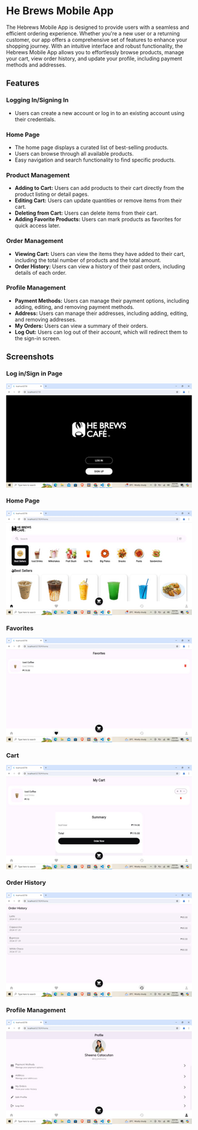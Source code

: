 # He Brews Mobile App

The Hebrews Mobile App is designed to provide users with a seamless and efficient ordering experience. Whether you're a new user or a returning customer, our app offers a comprehensive set of features to enhance your shopping journey. With an intuitive interface and robust functionality, the Hebrews Mobile App allows you to effortlessly browse products, manage your cart, view order history, and update your profile, including payment methods and addresses.

## Features

### Logging In/Signing In
- Users can create a new account or log in to an existing account using their credentials.

### Home Page
- The home page displays a curated list of best-selling products.
- Users can browse through all available products.
- Easy navigation and search functionality to find specific products.

### Product Management
- **Adding to Cart:** Users can add products to their cart directly from the product listing or detail pages.
- **Editing Cart:** Users can update quantities or remove items from their cart.
- **Deleting from Cart:** Users can delete items from their cart.
- **Adding Favorite Products:** Users can mark products as favorites for quick access later.

### Order Management
- **Viewing Cart:** Users can view the items they have added to their cart, including the total number of products and the total amount.
- **Order History:** Users can view a history of their past orders, including details of each order.

### Profile Management
- **Payment Methods:** Users can manage their payment options, including adding, editing, and removing payment methods.
- **Address:** Users can manage their addresses, including adding, editing, and removing addresses.
- **My Orders:** Users can view a summary of their orders.
- **Log Out:** Users can log out of their account, which will redirect them to the sign-in screen.

## Screenshots
### Log in/Sign in Page
![Log in](https://github.com/rdvncntdlg/HeBrewsMobileApp/raw/8e12c00344947261c0fbfe05c1d975203a58e9f6/log_in.jfif)

### Home Page
![Home Page](https://github.com/rdvncntdlg/HeBrewsMobileApp/raw/aafa67564e231d8e135a21ecf515c2be5993e4bd/home_page.jfif)

### Favorites
![Favorites](https://github.com/rdvncntdlg/HeBrewsMobileApp/raw/aafa67564e231d8e135a21ecf515c2be5993e4bd/favorites.jfif)

### Cart
![Cart](https://github.com/rdvncntdlg/HeBrewsMobileApp/raw/aafa67564e231d8e135a21ecf515c2be5993e4bd/cart.jfif)


### Order History
![Order History](https://github.com/rdvncntdlg/HeBrewsMobileApp/raw/aafa67564e231d8e135a21ecf515c2be5993e4bd/order_history.jfif)

### Profile Management
![Profile](https://github.com/rdvncntdlg/HeBrewsMobileApp/raw/aafa67564e231d8e135a21ecf515c2be5993e4bd/profile.jfif)

